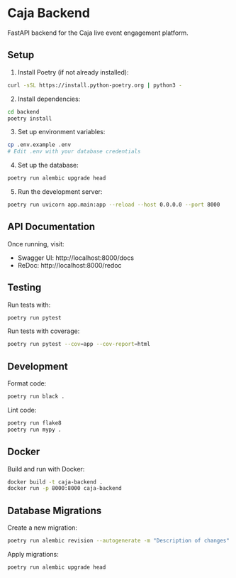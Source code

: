 # Caja Backend

FastAPI backend for the Caja live event engagement platform.

## Setup

1. Install Poetry (if not already installed):
```bash
curl -sSL https://install.python-poetry.org | python3 -
```

2. Install dependencies:
```bash
cd backend
poetry install
```

3. Set up environment variables:
```bash
cp .env.example .env
# Edit .env with your database credentials
```

4. Set up the database:
```bash
poetry run alembic upgrade head
```

5. Run the development server:
```bash
poetry run uvicorn app.main:app --reload --host 0.0.0.0 --port 8000
```

## API Documentation

Once running, visit:
- Swagger UI: http://localhost:8000/docs
- ReDoc: http://localhost:8000/redoc

## Testing

Run tests with:
```bash
poetry run pytest
```

Run tests with coverage:
```bash
poetry run pytest --cov=app --cov-report=html
```

## Development

Format code:
```bash
poetry run black .
```

Lint code:
```bash
poetry run flake8
poetry run mypy .
```

## Docker

Build and run with Docker:
```bash
docker build -t caja-backend .
docker run -p 8000:8000 caja-backend
```

## Database Migrations

Create a new migration:
```bash
poetry run alembic revision --autogenerate -m "Description of changes"
```

Apply migrations:
```bash
poetry run alembic upgrade head
```
